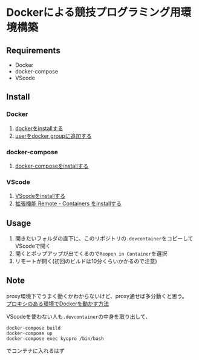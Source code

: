 # Dockerによる競技プログラミング用環境構築

## Requirements
- Docker
- docker-compose
- VScode

## Install 
### Docker
1. [dockerをinstallする](https://docs.docker.com/engine/install/)
2. [userをdocker groupに追加する](https://qiita.com/tifa2chan/items/9dc28a56efcfb50c7fbe)

### docker-compose
1. [docker-composeをinstallする](https://docs.docker.jp/compose/install.html#linux)

### VScode
1. [VScodeをinstallする](https://code.visualstudio.com/download)
2. [拡張機能 Remote - Containers をinstallする](https://marketplace.visualstudio.com/items?itemName=ms-vscode-remote.remote-containers)

## Usage
1. 開きたいフォルダの直下に、このリポジトリの`.devcontainer`をコピーしてVScodeで開く
2. 開くとポップアップが出てくるので`Reopen in Container`を選択
3. リモートが開く(初回のビルドは10分くらいかかるので注意)

## Note
proxy環境下でうまく動くかわからないけど、proxy通せば多分動くと思う。  
[プロキシのある環境でDockerを動かす方法](https://qiita.com/dkoide/items/ca1f4549dc426eaf3735)

VScodeを使わない人も`.devcontainer`の中身を取り出して、 
```
docker-compose build
docker-compose up
docker-compose exec kyopro /bin/bash
```
でコンテナに入れるはず